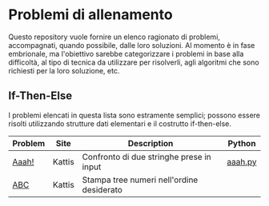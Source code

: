 # Problemi di allenamento

Questo repository vuole fornire un elenco ragionato di problemi, accompagnati, quando possibile, dalle loro soluzioni. Al momento è in fase embrionale, ma l'obiettivo sarebbe categorizzare i problemi in base alla difficoltà, al tipo di tecnica da utilizzare per risolverli, agli algoritmi che sono richiesti per la loro soluzione, etc.


## If-Then-Else

I problemi elencati in questa lista sono estramente semplici; possono essere risolti utilizzando strutture dati elementari e il costrutto if-then-else.

| Problem | Site | Description | Python |
| --- | --- | --- | --- |
| [Aaah!](https://open.kattis.com/problems/aaah) | Kattis | Confronto di due stringhe prese in input | [aaah.py](https://github.com/montreso/judgeproblems/blob/master/solutions/if-then-else/aaah.py)
| [ABC](https://open.kattis.com/problems/abc) | Kattis | Stampa tree numeri nell'ordine desiderato | 

